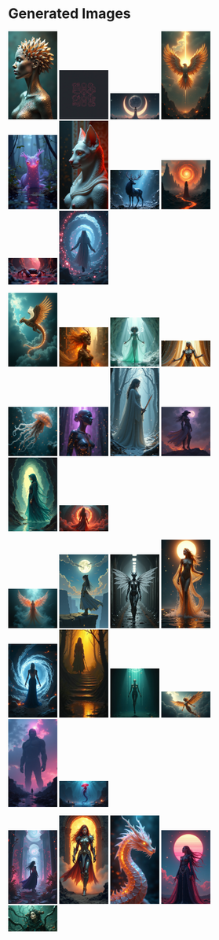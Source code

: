 # Generated Images



<img src="2025_08_05_01.png" width="100"/> <img src="2025_08_05_02.png" width="100"/> <img src="2025_08_05_03.png" width="100"/> <img src="2025_08_05_04.png" width="100"/> <img src="2025_08_05_05.png" width="100"/> <img src="2025_08_05_06.png" width="100"/> <img src="2025_08_05_07.png" width="100"/> <img src="2025_08_05_08.png" width="100"/> <img src="2025_08_05_09.png" width="100"/> <img src="2025_08_05_10.png" width="100"/>

<img src="2025_08_05_11.png" width="100"/> <img src="2025_08_05_12.png" width="100"/> <img src="2025_08_05_13.png" width="100"/> <img src="2025_08_05_14.png" width="100"/> <img src="2025_08_05_15.png" width="100"/> <img src="2025_08_05_16.png" width="100"/> <img src="2025_08_05_17.png" width="100"/> <img src="2025_08_05_18.png" width="100"/> <img src="2025_08_05_19.png" width="100"/> <img src="2025_08_05_20.png" width="100"/>

<img src="2025_08_05_21.png" width="100"/> <img src="2025_08_05_22.png" width="100"/> <img src="2025_08_05_23.png" width="100"/> <img src="2025_08_05_24.png" width="100"/> <img src="2025_08_05_25.png" width="100"/> <img src="2025_08_05_26.png" width="100"/> <img src="2025_08_05_27.png" width="100"/> <img src="2025_08_05_28.png" width="100"/> <img src="2025_08_05_29.png" width="100"/> <img src="2025_08_05_30.png" width="100"/>

<img src="2025_08_05_31.png" width="100"/> <img src="2025_08_05_32.png" width="100"/> <img src="2025_08_05_33.png" width="100"/> <img src="2025_08_05_34.png" width="100"/> <img src="2025_08_05_35.png" width="100"/>